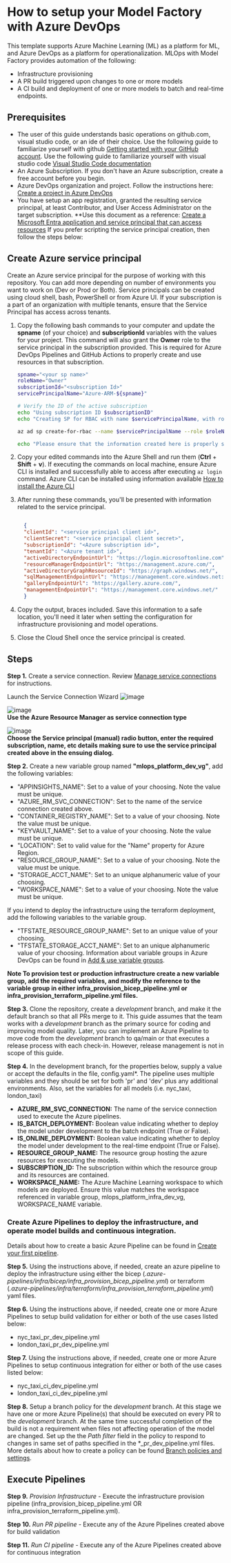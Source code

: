# How to setup your Model Factory with Azure DevOps

This template supports Azure Machine Learning (ML) as a platform for ML, and Azure DevOps as a platform for operationalization. MLOps with Model Factory provides automation of the following:

* Infrastructure provisioning
* A PR build triggered upon changes to one or more models
* A CI build and deployment of one or more models to batch and real-time endpoints.

## Prerequisites
- The user of this guide understands basic operations on github.com, visual studio code, or an ide of their choice. Use the following guide to familiarize yourself with github [Getting started with your GitHub account](https://docs.github.com/en/get-started/onboarding/getting-started-with-your-github-account). Use the following guide to familiarize yourself with visual studio code [Visual Studio Code documentation](https://code.visualstudio.com/docs)
- An Azure Subscription. If you don't have an Azure subscription, create a free account before you begin.
- Azure DevOps organization and project. Follow the instructions here: [Create a project in Azure DevOps](https://learn.microsoft.com/en-us/azure/devops/organizations/projects/create-project?view=azure-devops&tabs=browser) 
- You have setup an app registration, granted the resulting service principal, at least Contributor, and User Access Administrator on the target subscription.
**Use this document as a reference: [Create a Microsoft Entra application and service principal that can access resources](https://learn.microsoft.com/en-us/entra/identity-platform/howto-create-service-principal-portal)
If you prefer scripting the service principal creation, then follow the steps below:

## Create Azure service principal

Create an Azure service principal for the purpose of working with this repository. You can add more depending on number of environments you want to work on (Dev or Prod or Both). Service principals can be created using cloud shell, bash, PowerShell or from Azure UI. If your subscription is a part of an organization with multiple tenants, ensure that the Service Principal has access across tenants. 

1. Copy the following bash commands to your computer and update the **spname** (of your choice) and **subscriptionId** variables with the values for your project. This command will also grant the **Owner** role to the service principal in the subscription provided. This is required for Azure DevOps Pipelines and GitHub Actions to properly create and use resources in that subscription. 

    ``` bash
    spname="<your sp name>"
    roleName="Owner"
    subscriptionId="<subscription Id>"
    servicePrincipalName="Azure-ARM-${spname}"

    # Verify the ID of the active subscription
    echo "Using subscription ID $subscriptionID"
    echo "Creating SP for RBAC with name $servicePrincipalName, with role $roleName and in scopes     /subscriptions/$subscriptionId"
    
    az ad sp create-for-rbac --name $servicePrincipalName --role $roleName --scopes /subscriptions/$subscriptionId --sdk-auth 
    
    echo "Please ensure that the information created here is properly saved for future use."

1. Copy your edited commands into the Azure Shell and run them (**Ctrl** + **Shift** + **v**). If executing the commands on local machine, ensure Azure CLI is installed and successfully able to access after executing `az login` command. Azure CLI can be installed using information available [How to install the Azure CLI](https://learn.microsoft.com/en-us/cli/azure/install-azure-cli)

1. After running these commands, you'll be presented with information related to the service principal. 

    ```json

      {
      "clientId": "<service principal client id>",  
      "clientSecret": "<service principal client secret>",
      "subscriptionId": "<Azure subscription id>",  
      "tenantId": "<Azure tenant id>",
      "activeDirectoryEndpointUrl": "https://login.microsoftonline.com",
      "resourceManagerEndpointUrl": "https://management.azure.com/", 
      "activeDirectoryGraphResourceId": "https://graph.windows.net/", 
      "sqlManagementEndpointUrl": "https://management.core.windows.net:8443/",
      "galleryEndpointUrl": "https://gallery.azure.com/",
      "managementEndpointUrl": "https://management.core.windows.net/" 
      }
    ```

1. Copy the output, braces included. Save this information to a safe location, you'll need it later when setting the configuration for infrastructure provisioning and model operations.

1. Close the Cloud Shell once the service principal is created.
   
## Steps

**Step 1.** Create a service connection. Review [Manage service connections](https://learn.microsoft.com/en-us/azure/devops/pipelines/library/service-endpoints?view=azure-devops&tabs=yaml) for instructions. 

Launch the Service Connection Wizard ![image](https://github.com/microsoft/dstoolkit-mlops-v2/assets/15255737/fb1aa33f-0299-4aa0-a0de-02dba4f8e919)

![image](https://github.com/microsoft/dstoolkit-mlops-v2/assets/15255737/32e6b323-289a-4030-a628-52261eefe58a) <br>**Use the Azure Resource Manager as service connection type**</br>    

![image](https://github.com/microsoft/dstoolkit-mlops-v2/assets/15255737/4dbb36fa-6511-442f-9e6e-bb805a68f827)<br>**Choose the Service principal (manual) radio button, enter the required subscription, name, etc details making sure to use the service principal created above in the ensuing dialog.**</br> 
    

**Step 2.** Create a new variable group named **"mlops_platform_dev_vg"**, add the following variables: 

- "APPINSIGHTS_NAME": Set to a value of your choosing.  Note the value must be unique.
- "AZURE_RM_SVC_CONNECTION":  Set to the name of the service connection created above. 
- "CONTAINER_REGISTRY_NAME": Set to a value of your choosing.  Note the value must be unique.
- "KEYVAULT_NAME": Set to a value of your choosing.  Note the value must be unique.
- "LOCATION": Set to valid value for the "Name" property for Azure Region.
- "RESOURCE_GROUP_NAME": Set to a value of your choosing.  Note the value must be unique.
- "STORAGE_ACCT_NAME": Set to an unique alphanumeric value of your choosing.
- "WORKSPACE_NAME": Set to a value of your choosing.  Note the value must be unique.

If you intend to deploy the infrastructure using the terraform deployment, add the following variables to the variable group.
- "TFSTATE_RESOURCE_GROUP_NAME": Set to an unique value of your choosing.
- "TFSTATE_STORAGE_ACCT_NAME": Set to an unique alphanumeric value of your choosing.
Information about variable groups in Azure DevOps can be found in [Add & use variable groups](https://learn.microsoft.com/en-us/azure/devops/pipelines/library/variable-groups?view=azure-devops&tabs=classic).

**Note To provision test or production infrastructure create a new variable group, add the required variables, and modify the reference to the variable group in either infra_provision_bicep_pipeline.yml or infra_provision_terraform_pipeline.yml files.**

**Step 3.** Clone the repository, create a *development* branch, and make it the default branch so that all PRs merge to it. This guide assumes that the team works with a *development* branch as the primary source for coding and improving model quality. Later, you can implement an Azure Pipeline to move code from the *development* branch to qa/main or that executes a release process with each check-in. However, release management is not in scope of this guide.


**Step 4.** In the development branch, for the properties below, supply a value or accept the defaults in the file, config.yaml*. The pipeline uses multiple variables and they should be set for both 'pr' and 'dev' plus any additional environments. Also, set the variables for all models (i.e. nyc_taxi, london_taxi)

- **AZURE_RM_SVC_CONNECTION:** The name of the service connection used to execute the Azure pipelines.
- **IS_BATCH_DEPLOYMENT:** Boolean value indicating whether to deploy the model under development to the batch endpoint (True or False).
- **IS_ONLINE_DEPLOYMENT:** Boolean value indicating whether to deploy the model under development to the real-time endpoint (True or False).
- **RESOURCE_GROUP_NAME:** The resource group hosting the azure resources for executing the models.
- **SUBSCRIPTION_ID:** The subscription within which the resource group and its resources are contained.
- **WORKSPACE_NAME:** The Azure Machine Learning workspace to which models are deployed.  Ensure this value matches the workspace referenced in variable group, mlops_platform_infra_dev_vg, WORKSPACE_NAME variable. 


### Create Azure Pipelines to deploy the infrastructure, and operate model builds and continuous integration.
Details about how to create a basic Azure Pipeline can be found in [Create your first pipeline](https://learn.microsoft.com/en-us/azure/devops/pipelines/create-first-pipeline?view=azure-devops&tabs).

**Step 5.** Using the instructions above, if needed, create an azure pipeline to deploy the infrastructure using either the bicep (*.azure-pipelines/infra/bicep/infra_provision_bicep_pipeline.yml*) or terraform (*.azure-pipelines/infra/terraform/infra_provision_terraform_pipeline.yml*) yaml files. 

**Step 6.** Using the instructions above, if needed, create one or more Azure Pipelines to setup build validation for either or both of the use cases listed below:
- nyc_taxi_pr_dev_pipeline.yml
- london_taxi_pr_dev_pipeline.yml

**Step 7.** Using the instructions above, if needed, create one or more Azure Pipelines to setup continuous integration for either or both of the use cases listed below:
- nyc_taxi_ci_dev_pipeline.yml
- london_taxi_ci_dev_pipeline.yml

**Step 8.** Setup a branch policy for the *development* branch. At this stage we have one or more Azure Pipeline(s) that should be executed on every PR to the *development* branch. At the same time successful completion of the build is not a requirement when files not affecting operation of the model are changed. Set up the the *Path filter* field in the policy to respond to changes in same set of paths specified in the *_pr_dev_pipeline.yml files.
More details about how to create a policy can be found [Branch policies and settings](https://learn.microsoft.com/en-us/azure/devops/repos/git/branch-policies?view=azure-devops&tabs=browser).

## Execute Pipelines

**Step 9.** *Provision Infrastructure* - Execute the infrastructure provision pipeline (infra_provision_bicep_pipeline.yml OR infra_provision_terraform_pipeline.yml).

**Step 10.** *Run PR pipeline* - Execute any of the Azure Pipelines created above for build validation

**Step 11.** *Run CI pipeline* - Execute any of the Azure Pipelines created above for continuous integration
